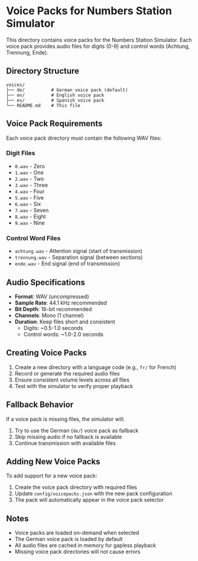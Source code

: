 # Voice Packs for Numbers Station Simulator

This directory contains voice packs for the Numbers Station Simulator. Each voice pack provides audio files for digits (0-9) and control words (Achtung, Trennung, Ende).

## Directory Structure

```
voices/
├── de/          # German voice pack (default)
├── en/          # English voice pack
├── es/          # Spanish voice pack
└── README.md    # This file
```

## Voice Pack Requirements

Each voice pack directory must contain the following WAV files:

### Digit Files
- `0.wav` - Zero
- `1.wav` - One
- `2.wav` - Two
- `3.wav` - Three
- `4.wav` - Four
- `5.wav` - Five
- `6.wav` - Six
- `7.wav` - Seven
- `8.wav` - Eight
- `9.wav` - Nine

### Control Word Files
- `achtung.wav` - Attention signal (start of transmission)
- `trennung.wav` - Separation signal (between sections)
- `ende.wav` - End signal (end of transmission)

## Audio Specifications

- **Format**: WAV (uncompressed)
- **Sample Rate**: 44.1 kHz recommended
- **Bit Depth**: 16-bit recommended
- **Channels**: Mono (1 channel)
- **Duration**: Keep files short and consistent
  - Digits: ~0.5-1.0 seconds
  - Control words: ~1.0-2.0 seconds

## Creating Voice Packs

1. Create a new directory with a language code (e.g., `fr/` for French)
2. Record or generate the required audio files
3. Ensure consistent volume levels across all files
4. Test with the simulator to verify proper playback

## Fallback Behavior

If a voice pack is missing files, the simulator will:
1. Try to use the German (`de/`) voice pack as fallback
2. Skip missing audio if no fallback is available
3. Continue transmission with available files

## Adding New Voice Packs

To add support for a new voice pack:
1. Create the voice pack directory with required files
2. Update `config/voicepacks.json` with the new pack configuration
3. The pack will automatically appear in the voice pack selector

## Notes

- Voice packs are loaded on-demand when selected
- The German voice pack is loaded by default
- All audio files are cached in memory for gapless playback
- Missing voice pack directories will not cause errors